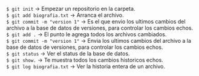`$ git init` -> Empezar un repositorio en la carpeta.
<br>
`$ git add biografia.txt` -> Arranca el archivo.
<br>
`$ git commit -m "version 1"` -> Es el que envio los ultimos cambios del archivo a la base de datos de versiones, para controlar los cambios echos.
<br>
`$ git add .` -> El punto le agrega todos los archivos cambiados.
<br>
`$ git commit -m "version 1"` -> Envia los ultimos cambios del archivo a la base de datos de versiones, para controlar los cambios echos.
<br>
`$ git status` -> Ver el status de la base de datos.
<br>
`$ git show.` -> Te muestra todos los cambios historicos echos.
<br>
`$ git log biografia.txt` -> Ver la historia entera de un archivo.
